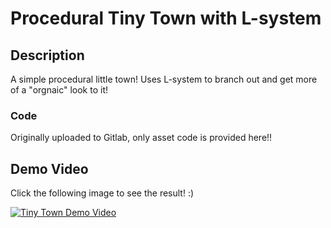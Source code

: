 # Procedural Tiny Town with L-system 
## Description
A simple procedural little town! Uses L-system to branch out and get more of a "orgnaic" look to it!

### Code
Originally uploaded to Gitlab, only asset code is provided here!!

## Demo Video
Click the following image to see the result! :)

[![Tiny Town Demo Video](https://img.youtube.com/vi/aUWJWKklWLA/0.jpg)](https://www.youtube.com/watch?v=aUWJWKklWLA)
